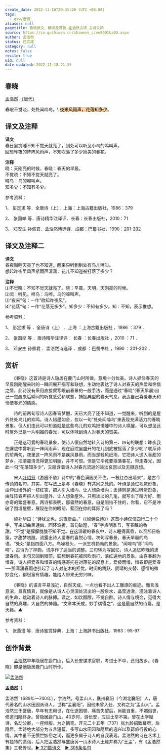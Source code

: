 ```yaml
---
create_date: 2022-11-18T20:35:20 (UTC +08:00)
tags:
  - gsw/唐诗
aliases: null
pagetitle: 春晓原文、翻译及赏析_孟浩然古诗_古诗文网
source: https://so.gushiwen.cn/shiwenv_ccee5691ba93.aspx
author: 孟浩然
status: 已完成
category: null
notes: false
recite: true
uid: null
date updated: 2022-11-18 21:59
---
```


## 春晓

[孟浩然](https://so.gushiwen.cn/authorv_3811e4e1f460.aspx) [〔唐代〕](https://so.gushiwen.cn/shiwens/default.aspx?cstr=%e5%94%90%e4%bb%a3)

春眠不觉晓，处处闻啼鸟。\ <mark style="background: #FFB86CA6;">夜来风雨声，花落知多少</mark>。

## 译文及注释

**译文**\
春日里贪睡不知不觉天就亮了，到处可以听见小鸟的鸣叫声。\
回想昨夜的阵阵风雨声，不知吹落了多少娇美的春花。

**注释**\
晓：天刚亮的时候，春晓：春天的早晨。\
不觉晓：不知不觉天就亮了。\
啼鸟：鸟的啼叫声。\
知多少：不知有多少。

参考资料：

1、 彭定求 等．全唐诗（上）．上海：上海古籍出版社，1986：379

2、 张国举 等．唐诗精华注译评．长春：长春出版社，2010：71

3、 邓安生 孙佩君．孟浩然诗选译．成都：巴蜀书社，1990：201-202

## 译文及注释二

**译文**\
春夜酣睡天亮了也不知道，醒来只听到到处有鸟儿啼叫。\
想起昨夜里风声紧雨声潇潇，花儿不知道被打落了多少？

**注释**\
⑴不觉晓：不知不觉天就亮了。晓：早晨，天明，天刚亮的时候。\
⑵闻：听见。啼鸟：鸟啼，鸟的啼叫声。\
⑶“夜来”句：一作“欲知昨夜风”。\
⑷“花落”句：一作“花落无多少”。知多少：不知有多少。知：不知，表示推想。

参考资料：

1、 彭定求 等 ．全唐诗（上） ．上海 ：上海古籍出版社 ，1986 ：379 ．

2、 张国举 等 ．唐诗精华注译评 ．长春 ：长春出版社 ，2010 ：71 ．

3、 邓安生 孙佩君 ．孟浩然诗选译 ．成都 ：巴蜀书社 ，1990 ：201-202 ．

## 赏析

　　《春晓》这首诗是诗人隐居在鹿门山时所做，意境十分优美。诗人抓住春天的早晨刚刚醒来时的一瞬间展开描写和联想，生动地表达了诗人对春天的热爱和怜惜之情。此诗没有采用直接叙写眼前春景的一般手法，而是通过“春晓”(春天早晨)自己一觉醒来后瞬间的听觉感受和联想，捕捉典型的春天气息，表达自己喜爱春天和怜惜春光的情感。

　　诗的前两句写诗人因春宵梦酣，天已大亮了还不知道，一觉醒来，听到的是屋外处处鸟儿的欢鸣。诗人惜墨如金，仅以一句“处处闻啼鸟”来表现充满活力的春晓景象。但人们由此可以知道就是这些鸟儿的欢鸣把懒睡中的诗人唤醒，可以想见此时屋外已是一片明媚的春光，可以体味到诗人对春天的赞美。

　　正是这可爱的春晓景象，使诗人很自然地转入诗的第三、四句的联想：昨夜我在朦胧中曾听到一阵风雨声，现在庭院里盛开的花儿到底被摇落了多少呢？联系诗的前两句，夜里这一阵风雨不是疾风暴雨，而当是轻风细雨，它把诗人送入香甜的梦乡，把清晨清洗得更加明丽，并不可恨。但是它毕竟要摇落春花，带走春光，因此一句“花落知多少”，又隐含着诗人对春光流逝的淡淡哀怨以及无限遐想。

　　宋人[叶绍翁](https://so.gushiwen.cn/authorv_818db43d0d81.aspx)《游园不值》诗中的“春色满园关不住，一枝红杏出墙来”，是古今传诵的名句。其实，在写法上是与《春晓》有共同之处的。叶诗是通过视觉形象，由伸出墙外的一枝红杏，把人引入墙内、让人想象墙内；孟诗则是通过听觉形象，由阵阵春声把人引出屋外、让人想象屋外。只用淡淡的几笔，就写出了晴方好、雨亦奇的繁盛春意。两诗都表明，那盎然的春意，自是阻挡不住的，你看，它不是冲破了围墙屋壁，展现在你的眼前、萦回在你的耳际了吗？

　　施补华曰：“诗犹文也，忌直贵曲。”（《岘佣说诗》）这首小诗仅仅四行二十个字，写来却曲屈通幽，回环波折。首句破题，“春”字点明季节，写春眠的香甜。“不觉”是朦朦胧胧不知不觉。在这温暖的春夜中，诗人睡得真香，以至旭日临窗，才甜梦初醒。流露出诗人爱春的喜悦心情。次句写春景，春天早晨的鸟语。“处处”是指四面八方。鸟噪枝头，一派生机勃勃的景象。“闻啼鸟”即“闻鸟啼”，古诗为了押韵，词序作了适当的调整。三句转为写回忆，诗人追忆昨晚的潇潇春雨。末句又回到眼前，联想到春花被风吹雨打、落红遍地的景象，由喜春翻为惜春，诗人把爱春和惜春的情感寄托在对落花的叹息上。爱极而惜，惜春即是爱春──那潇潇春雨也引起了诗人对花木的担忧。时间的跳跃、阴晴的交替、感情的微妙变化，都很富有情趣，能给人带来无穷兴味。

　　《春晓》的语言平易浅近，自然天成，一点也看不出人工雕琢的痕迹。而言浅意浓，景真情真，就像是从诗人心灵深处流出的一股泉水，晶莹透澈，灌注着诗人的生命，跳动着诗人的脉搏。读之，如饮醇醪，不觉自醉。诗人情与境会，觅得大自然的真趣，大自然的神髓。“文章本天成，妙手偶得之”，这是最自然的诗篇，是天籁。▲

参考资料：

1、 张燕瑾 等．唐诗鉴赏辞典．上海：上海辞书出版社，1983：95-97

## 创作背景

　　[孟浩然](https://so.gushiwen.cn/authorv_3811e4e1f460.aspx)早年隐居在鹿门山，后入长安谋求官职，考进士不中，还归故乡。《春晓》即是他隐居鹿门山时所作。

[![孟浩然](https://song.gushiwen.cn/authorImg/menghaoran.jpg)](https://so.gushiwen.cn/authorv_3811e4e1f460.aspx)

[**孟浩然**](https://so.gushiwen.cn/authorv_3811e4e1f460.aspx) ![

孟浩然（689年—740年），字浩然，号孟山人，襄州襄阳（今湖北襄阳）人，唐代著名的山水田园派诗人，世称“孟襄阳”。因他未曾入仕，又称之为“孟山人”。孟浩然生于盛唐，早年有志用世，在仕途困顿、痛苦失望后，尚能自重，不媚俗世，修道归隐终身。曾隐居鹿门山。40岁时，游长安，应进士举不第。曾在太学赋诗，名动公卿，一座倾服，为之搁笔。开元二十五年（737）张九龄招致幕府，后隐居。孟诗绝大部分为五言短篇，多写山水田园和隐居的逸兴以及羁旅行役的心情。其中虽不无愤世嫉俗之词，而更多属于诗人的自我表现。孟浩然的诗在艺术上有独特的造诣，后人把孟浩然与盛唐另一山水诗人王维并称为“王孟”，有《孟浩然集》三卷传世。[► 321篇诗文](https://so.gushiwen.cn/shiwens/default.aspx?astr=%e5%ad%9f%e6%b5%a9%e7%84%b6)　[► 305条名句](https://so.gushiwen.cn/mingjus/default.aspx?astr=%e5%ad%9f%e6%b5%a9%e7%84%b6)
